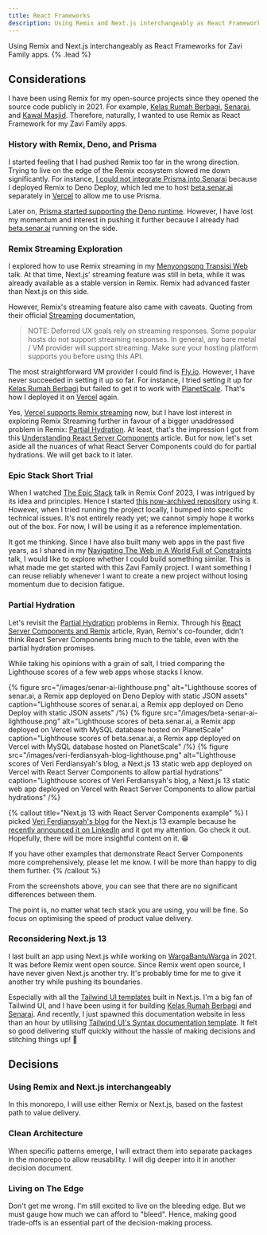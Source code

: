 ```yaml
---
title: React Frameworks
description: Using Remix and Next.js interchangeably as React Frameworks for Zavi Family apps.
---
```


Using Remix and Next.js interchangeably as React Frameworks for Zavi Family apps. {% .lead %}

## Considerations

I have been using Remix for my open-source projects since they opened the source code publicly in 2021. For example, [Kelas Rumah Berbagi](https://kelas.rumahberbagi.com/), [Senarai](https://senar.ai), and [Kawal Masjid](https://kawalmasj.id). Therefore, naturally, I wanted to use Remix as React Framework for my Zavi Family apps.

### History with Remix, Deno, and Prisma

I started feeling that I had pushed Remix too far in the wrong direction. Trying to live on the edge of the Remix ecosystem slowed me down significantly. For instance, [I could not integrate Prisma into Senarai](https://github.com/senar-ai/web/issues/30) because I deployed Remix to Deno Deploy, which led me to host [beta.senar.ai](https://beta.senar.ai) separately in [Vercel](https://vercel.com) to allow me to use Prisma.

Later on, [Prisma started supporting the Deno runtime](https://github.com/senar-ai/web/issues/30#issuecomment-1295548850). However, I have lost my momentum and interest in pushing it further because I already had [beta.senar.ai](https://beta.senar.ai) running on the side.

### Remix Streaming Exploration

I explored how to use Remix streaming in my [Menyongsong Transisi Web](https://zainf.dev/belajar-6) talk. At that time, Next.js' streaming feature was still in beta, while it was already available as a stable version in Remix. Remix had advanced faster than Next.js on this side.

However, Remix's streaming feature also came with caveats. Quoting from their official [Streaming](https://remix.run/docs/en/1.19.2/guides/streaming) documentation,

> NOTE: Deferred UX goals rely on streaming responses. Some popular hosts do not support streaming responses. In general, any bare metal / VM provider will support streaming. Make sure your hosting platform supports you before using this API.

The most straightforward VM provider I could find is [Fly.io](https://fly.io/). However, I have never succeeded in setting it up so far. For instance, I tried setting it up for [Kelas Rumah Berbagi](https://kelas.rumahberbagi.com/) but failed to get it to work with [PlanetScale](https://planetscale.com/). That's how I deployed it on [Vercel](https://vercel.com) again.

Yes, [Vercel supports Remix streaming](https://vercel.com/docs/frameworks/remix#streaming) now, but I have lost interest in exploring Remix Streaming further in favour of a bigger unaddressed problem in Remix: [Partial Hydration](https://github.com/remix-run/remix/discussions/680). At least, that's the impression I got from this [Understanding React Server Components](https://vercel.com/blog/understanding-react-server-components) article. But for now, let's set aside all the nuances of what React Server Components could do for partial hydrations. We will get back to it later.

### Epic Stack Short Trial

When I watched [The Epic Stack](https://www.epicweb.dev/epic-stack) talk in Remix Conf 2023, I was intrigued by its idea and principles. Hence I started [this now-archived repository](https://github.com/zainfathoni/zavi.family) using it. However, when I tried running the project locally, I bumped into specific technical issues. It's not entirely ready yet; we cannot simply hope it works out of the box. For now, I will be using it as a reference implementation.

It got me thinking. Since I have also built many web apps in the past five years, as I shared in my [Navigating The Web in A World Full of Constraints](https://zainf.dev/web-constraints-recording) talk, I would like to explore whether I could build something similar. This is what made me get started with this Zavi Family project. I want something I can reuse reliably whenever I want to create a new project without losing momentum due to decision fatigue.

### Partial Hydration

Let's revisit the [Partial Hydration](https://github.com/remix-run/remix/discussions/680) problems in Remix. Through his [React Server Components and Remix](https://remix.run/blog/react-server-components) article, Ryan, Remix's co-founder, didn't think React Server Components bring much to the table, even with the partial hydration promises.

While taking his opinions with a grain of salt, I tried comparing the Lighthouse scores of a few web apps whose stacks I know.

{% figure src="/images/senar-ai-lighthouse.png" alt="Lighthouse scores of senar.ai, a Remix app deployed on Deno Deploy with static JSON assets" caption="Lighthouse scores of senar.ai, a Remix app deployed on Deno Deploy with static JSON assets" /%}
{% figure src="/images/beta-senar-ai-lighthouse.png" alt="Lighthouse scores of beta.senar.ai, a Remix app deployed on Vercel with MySQL database hosted on PlanetScale" caption="Lighthouse scores of beta.senar.ai, a Remix app deployed on Vercel with MySQL database hosted on PlanetScale" /%}
{% figure src="/images/veri-ferdiansyah-blog-lighthouse.png" alt="Lighthouse scores of Veri Ferdiansyah's blog, a Next.js 13 static web app deployed on Vercel with React Server Components to allow partial hydrations" caption="Lighthouse scores of Veri Ferdiansyah's blog, a Next.js 13 static web app deployed on Vercel with React Server Components to allow partial hydrations" /%}

{% callout title="Next.js 13 with React Server Components example" %}
I picked [Veri Ferdiansyah's blog](https://www.veriferdiansyah.dev/) for the Next.js 13 example because he [recently announced it on LinkedIn](https://www.linkedin.com/posts/vferdiansyah_improve-1-everyday-veri-ferdiansyah-activity-7092346558284779520-da2D?utm_source=share&utm_medium=member_desktop) and it got my attention. Go check it out. Hopefully, there will be more insightful content on it. 😁

If you have other examples that demonstrate React Server Components more comprehensively, please let me know. I will be more than happy to dig them further.
{% /callout %}

From the screenshots above, you can see that there are no significant differences between them.

The point is, no matter what tech stack you are using, you will be fine. So focus on optimising the speed of product value delivery.

### Reconsidering Next.js 13

I last built an app using Next.js while working on [WargaBantuWarga](https://www.wargabantuwarga.com) in 2021. It was before Remix went open source. Since Remix went open source, I have never given Next.js another try. It's probably time for me to give it another try while pushing its boundaries.

Especially with all the [Tailwind UI templates](https://tailwindui.com/templates) built in Next.js. I'm a big fan of Tailwind UI, and I have been using it for building [Kelas Rumah Berbagi](https://kelas.rumahberbagi.com/) and [Senarai](https://senar.ai). And recently, I just spawned this documentation website in less than an hour by utilising [Tailwind UI's Syntax documentation template](https://tailwindui.com/templates/syntax). It felt so good delivering stuff quickly without the hassle of making decisions and stitching things up! 🎉

## Decisions

### Using Remix and Next.js interchangeably

In this monorepo, I will use either Remix or Next.js, based on the fastest path to value delivery.

### Clean Architecture

When specific patterns emerge, I will extract them into separate packages in the monorepo to allow reusability. I will dig deeper into it in another decision document.

### Living on The Edge

Don't get me wrong. I'm still excited to live on the bleeding edge. But we must gauge how much we can afford to "bleed". Hence, making good trade-offs is an essential part of the decision-making process.
